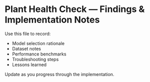 # Plant Health Check — Findings & Implementation Notes

Use this file to record:
- Model selection rationale
- Dataset notes
- Performance benchmarks
- Troubleshooting steps
- Lessons learned

Update as you progress through the implementation.
